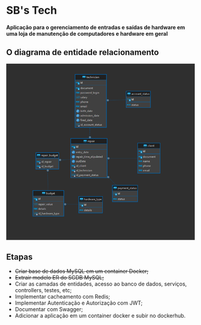 # SB's Tech
#### Aplicação para o gerenciamento de entradas e saídas de hardware em uma loja de manutenção de computadores e hardware em geral
## O diagrama de entidade relacionamento
![Diagrama Entidade Relacionamento](DiagramaER.png)
## Etapas
- ~~Criar base de dados MySQL em um container Docker;~~
- ~~Extrair modelo ER do SGDB MySQL;~~
- Criar as camadas de entidades, acesso ao banco de dados, serviços, controllers, testes, etc;
- Implementar cacheamento com Redis;
- Implementar Autenticação e Autorização com JWT;
- Documentar com Swagger;
- Adicionar a aplicação em um container docker e subir no dockerhub. 